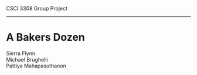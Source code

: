 CSCI 3308 Group Project 

----------------------------

A Bakers Dozen
============================

Sierra Flynn <br/>
Michael Brughelli <br/>
Pattiya Mahapasuthanon <br/>






